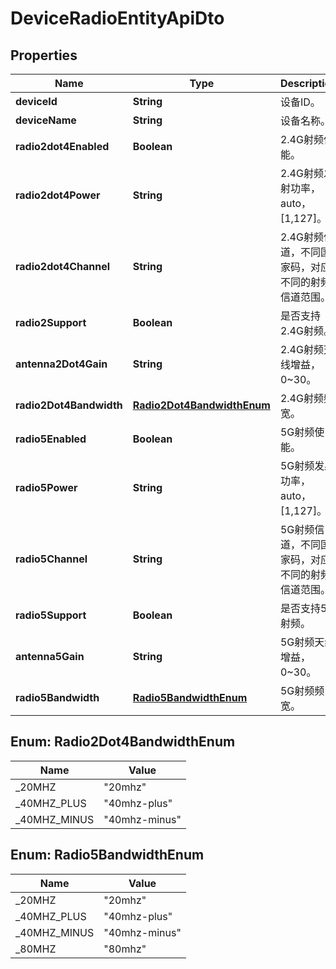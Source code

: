 
# DeviceRadioEntityApiDto

## Properties
Name | Type | Description | Notes
------------ | ------------- | ------------- | -------------
**deviceId** | **String** | 设备ID。 | 
**deviceName** | **String** | 设备名称。 | 
**radio2dot4Enabled** | **Boolean** | 2.4G射频使能。 | 
**radio2dot4Power** | **String** | 2.4G射频发射功率，auto，[1,127]。 | 
**radio2dot4Channel** | **String** | 2.4G射频信道，不同国家码，对应不同的射频信道范围。 | 
**radio2Support** | **Boolean** | 是否支持2.4G射频。 | 
**antenna2Dot4Gain** | **String** | 2.4G射频天线增益，0~30。 | 
**radio2Dot4Bandwidth** | [**Radio2Dot4BandwidthEnum**](#Radio2Dot4BandwidthEnum) | 2.4G射频频宽。 | 
**radio5Enabled** | **Boolean** | 5G射频使能。 | 
**radio5Power** | **String** | 5G射频发射功率，auto，[1,127]。 | 
**radio5Channel** | **String** | 5G射频信道，不同国家码，对应不同的射频信道范围。 | 
**radio5Support** | **Boolean** | 是否支持5G射频。 | 
**antenna5Gain** | **String** | 5G射频天线增益，0~30。 | 
**radio5Bandwidth** | [**Radio5BandwidthEnum**](#Radio5BandwidthEnum) | 5G射频频宽。 | 


<a name="Radio2Dot4BandwidthEnum"></a>
## Enum: Radio2Dot4BandwidthEnum
Name | Value
---- | -----
_20MHZ | &quot;20mhz&quot;
_40MHZ_PLUS | &quot;40mhz-plus&quot;
_40MHZ_MINUS | &quot;40mhz-minus&quot;


<a name="Radio5BandwidthEnum"></a>
## Enum: Radio5BandwidthEnum
Name | Value
---- | -----
_20MHZ | &quot;20mhz&quot;
_40MHZ_PLUS | &quot;40mhz-plus&quot;
_40MHZ_MINUS | &quot;40mhz-minus&quot;
_80MHZ | &quot;80mhz&quot;



